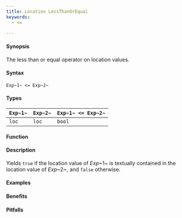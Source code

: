 ```yaml
---
title: Location LessThanOrEqual
keywords:
  - <=

---
```


#### Synopsis

The less than or equal operator on location values.

#### Syntax

`Exp~1~ <= Exp~2~`

#### Types


| `Exp~1~` | `Exp~2~` | `Exp~1~ <= Exp~2~`  |
| --- | --- | --- |
| `loc`     |  `loc`    | `bool`                |


#### Function

#### Description

Yields `true` if the location value of _Exp_~1~ is textually contained
in the location value of _Exp_~2~, and `false` otherwise.

#### Examples

#### Benefits

#### Pitfalls

